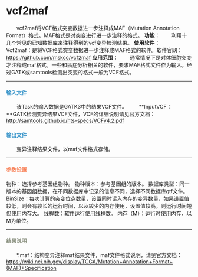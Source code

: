 # vcf2maf
　　vcf2maf将VCF格式突变数据进一步注释成MAF（Mutation Annotation Format）格式。MAF格式是对突变进行进一步注释的格式。
**功能：**
　　利用十几个常见的已知数据库来注释得到的vcf变异检测结果。
**使用软件：**
　　Vcf2maf：是将VCF格式突变数据进一步注释成MAF格式的软件。软件官网：https://github.com/mskcc/vcf2maf
**应用范围：**
　　通常情况下是对体细胞突变才注释成maf格式。一些和癌症分析相关的软件，要求MAF格式文件作为输入。经过GATK或samtools检测出突变的格式一般为VCF格式。

***
#### **<i class="glyphicon glyphicon-log-in" aria-hidden="true" style="color:#3090C7"></i><span style="color:#3090C7"> 输入文件**
　　该Task的输入数据是GATK3中的结果VCF文件。
　　**InputVCF：**GATK检测变异结果VCF文件，VCF的详细说明请见官方文档：http://samtools.github.io/hts-specs/VCFv4.2.pdf


#### **<i class="glyphicon glyphicon-log-out" aria-hidden="true" style="color:#3090C7"></i><span style="color:#3090C7"> 输出文件**
　　变异注释结果文件，以maf文件格式存储。

***
#### **<i class="fa fa-cog" aria-hidden="true" style="color:#F88158"></i> <span style="color:#F88158">参数设置**<span>

<label id='species'>物种：</label>选择参考基因组物种。
<label id='speciesVersion'>物种版本：</label>参考基因组的版本。
<label id='dbType'>数据库类型：</label>同一版本的基因组数据，在不同数据库中记录的信息不同，选择不同数据库gtf文件。
<label id='size'>BinSize：</label>每次计算的突变位点数量，设置同时读入内存的变异数量，如果设置值较低，则会有较长的运行时间，以及较少的内存使用，设置值较高，则运行时间短但使用内存大。
<label id='threadNum'>线程数：</label>软件运行使用线程数。
<label id='memory'>内存（M）：</label>运行时使用内存，以M为单位。

***
#### **<i class="fa fa-file-text" aria-hidden="true" style="color:#848b79"></i><span style="color:#848b79"> 结果说明**<span>

　　*.maf：结构变异注释maf结果文件，maf文件格式说明，请见官方文档：https://wiki.nci.nih.gov/display/TCGA/Mutation+Annotation+Format+(MAF)+Specification
